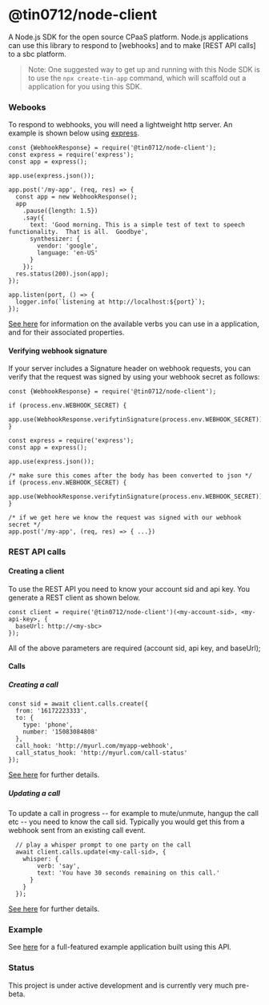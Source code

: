 # @tin0712/node-client

A Node.js SDK for the open source CPaaS platform.  Node.js applications can use this library to respond to [webhooks] and to make [REST API calls] to a sbc platform.

> Note: One suggested way to get up and running with this Node SDK is to use the `npx create-tin-app` command, which will scaffold out a application for you using this SDK.

### Webooks
To respond to webhooks, you will need a lightweight http server.  An example is shown below using [express](expressjs.com).
```
const {WebhookResponse} = require('@tin0712/node-client');
const express = require('express');
const app = express();

app.use(express.json());

app.post('/my-app', (req, res) => {
  const app = new WebhookResponse();
  app
    .pause({length: 1.5})
    .say({
      text: 'Good morning. This is a simple test of text to speech functionality.  That is all.  Goodbye',
      synthesizer: {
        vendor: 'google',
        language: 'en-US'
      }
    });
  res.status(200).json(app);
});

app.listen(port, () => {
  logger.info(`listening at http://localhost:${port}`);
});
```
[See here](https://docs.abc.org/) for information on the available verbs you can use in a application, and for their associated properties.

#### Verifying webhook signature
If your server includes a Signature header on webhook requests, you can verify that the request was signed by using your webhook secret as follows:

```
const {WebhookResponse} = require('@tin0712/node-client');

if (process.env.WEBHOOK_SECRET) {
  app.use(WebhookResponse.verifytinSignature(process.env.WEBHOOK_SECRET));
}

const express = require('express');
const app = express();

app.use(express.json());

/* make sure this comes after the body has been converted to json */
if (process.env.WEBHOOK_SECRET) {
  app.use(WebhookResponse.verifytinSignature(process.env.WEBHOOK_SECRET));
}

/* if we get here we know the request was signed with our webhook secret */
app.post('/my-app', (req, res) => { ...})
```

### REST API calls

#### Creating a client
To use the REST API you need to know your account sid and api key.  You generate a REST client as shown below.
```
const client = require('@tin0712/node-client')(<my-account-sid>, <my-api-key>, {
  baseUrl: http://<my-sbc>
});
```

All of the above parameters are required (account sid, api key, and baseUrl);

#### Calls
##### Creating a call
```
const sid = await client.calls.create({
  from: '16172223333',
  to: {
    type: 'phone',
    number: '15083084808'
  },
  call_hook: 'http://myurl.com/myapp-webhook',
  call_status_hook: 'http://myurl.com/call-status'
});
```
[See here](https://docs.abc.org/rest/#create-a-call) for further details.

##### Updating a call
To update a call in progress -- for example to mute/unmute, hangup the call etc -- you need to know the call sid.  Typically you would get this from a webhook sent from an existing call event.

```
  // play a whisper prompt to one party on the call
  await client.calls.update(<my-call-sid>, {
    whisper: {
        verb: 'say',
        text: 'You have 30 seconds remaining on this call.'
      }
    }
  });
```
[See here](https://docs.abc.org/rest/#updating-a-call) for further details.

### Example 

See [here](https://github.com/abc/tin-node-example-app) for a full-featured example application built using this API.

### Status
This project is under active development and is currently very much pre-beta.